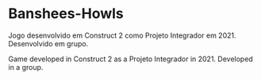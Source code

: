 # Banshees-Howls
 Jogo desenvolvido em Construct 2 como Projeto Integrador em 2021.
 Desenvolvido em grupo.

 Game developed in Construct 2 as a Projeto Integrador in 2021.
 Developed in a group.

